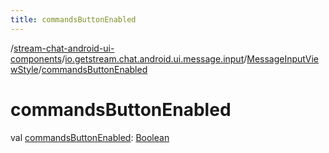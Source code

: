 ```yaml
---
title: commandsButtonEnabled
---
```

/[stream-chat-android-ui-components](../../index.md)/[io.getstream.chat.android.ui.message.input](../index.md)/[MessageInputViewStyle](index.md)/[commandsButtonEnabled](commandsButtonEnabled.md)  
  
  
  
# commandsButtonEnabled  
val [commandsButtonEnabled](commandsButtonEnabled.md): [Boolean](https://kotlinlang.org/api/latest/jvm/stdlib/kotlin/-boolean/index.html)

